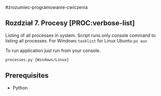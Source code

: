 #zrozumiec-programowanie-cwiczenia
## Rozdział 7. Procesy [PROC:verbose-list]

Listing of all processes in system.
Script runs only console command to listing all processes. For Windows ```tasklist``` for Linux Ubuntu ```ps aux```

To run application just run from your console. 
 
```bash
processes.py {Windows/Linux}
```

## Prerequisites
- Python
